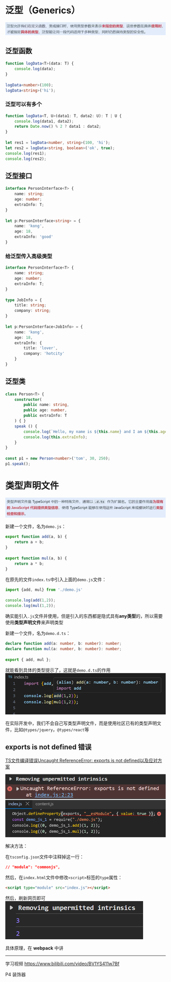 # 泛型（Generics）

![](resources/2024-09-24-21-03-02.png)

## 泛型函数

```ts
function logData<T>(data: T) {
    console.log(data);
}

logData<number>(100);
logData<string>('hi');
```

### 泛型可以有多个

```ts
function logData<T, U>(data1: T, data2: U): T | U {
    console.log(data1, data2);
    return Date.now() % 2 ? data1 : data2;
}

let res1 = logData<number, string>(100, 'hi');
let res2 = logData<string, boolean>('ok', true);
console.log(res1);
console.log(res2);
```

## 泛型接口

```ts
interface PersonInterface<T> {
    name: string;
    age: number;
    extraInfo: T;
}

let p:PersonInterface<string> = {
    name: 'kong',
    age: 18,
    extraInfo: 'good'
}
```

### 给泛型传入高级类型

```ts
interface PersonInterface<T> {
    name: string;
    age: number;
    extraInfo: T;
}

type JobInfo = {
    title: string;
    company: string;
}

let p:PersonInterface<JobInfo> = {
    name: 'kong',
    age: 18,
    extraInfo: {
        title: 'lover',
        company: 'hotcity'
    }
}
```

## 泛型类

```ts
class Person<T> {
    constructor(
        public name: string,
        public age: number,
        public extraInfo: T
    ) { }
    speak () {
        console.log(`Hello, my name is ${this.name} and I am ${this.age} years old.`);
        console.log(this.extraInfo);
    }
}

const p1 = new Person<number>('tom', 30, 250);
p1.speak();
```

# 类型声明文件

![](resources/2024-09-24-21-30-51.png)

新建一个文件，名为`demo.js`：
```js
export function add(a, b) {
    return a + b;
}

export function mul(a, b) {
    return a * b;
}
```

在原先的文件`index.ts`中引入上面的`demo.js`文件：
```ts
import {add, mul} from './demo.js'

console.log(add(1,2));
console.log(mul(1,2));
```
确实能引入`.js`文件并使用，但是引入的东西都是隐式具有**any类型**的，所以需要使用**类型声明文件**来声明类型

新建一个文件，名为`demo.d.ts`：
```ts
declare function add(a: number, b: number): number;
declare function mul(a: number, b: number): number;

export { add, mul };
```

就能看到具体的类型提示了，这就是`demo.d.ts`的作用
![](resources/2024-09-24-21-49-10.png)

在实际开发中，我们不会自己写类型声明文件，而是使用社区已有的类型声明文件，比如`@types/jquery`，`@types/react`等

## exports is not defined 错误

[TS文件编译错误Uncaught ReferenceError: exports is not defined以及应对方案](https://www.cnblogs.com/chenyingzuo/p/12734062.html)

![](resources/2024-09-24-22-09-14.png)
![](resources/2024-09-24-22-09-45.png)

解决方法：

在`tsconfig.json`文件中注释掉这一行：
```json
// "module": "commonjs",
```

然后，在`index.html`文件中修改`<script>`标签的`type`属性：
```html
<script type="module" src="index.js"></script>
```

然后，刷新网页即可
![](resources/2024-09-24-22-13-51.png)

具体原理，在 **webpack** 中讲













---


学习视频
https://www.bilibili.com/video/BV1YS411w7Bf

P4  装饰器

